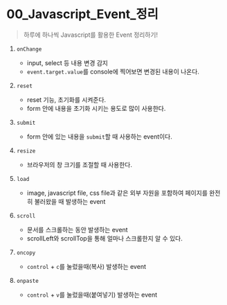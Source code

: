 # 00_Javascript_Event_정리

> 하루에 하나씩 Javascript를 활용한 Event 정리하기!



1. `onChange`
   * input, select 등 내용 변경 감지
   * `event.target.value`를 console에 찍어보면 변경된 내용이 나온다.

2. `reset`
   * reset 기능, 초기화를 시켜준다.
   * form 안에 내용을 초기화 시키는 용도로 많이 사용한다.
3. `submit`
   * form 안에 있는 내용을 `submit`할 때 사용하는 event이다.

4. `resize`
   * 브라우저의 창 크기를 조절할 때 사용한다.

5. `load`
   * image, javascript file, css file과 같은 외부 자원을 포함하여 페이지를 완전히 불러왔을 때 발생하는 event

6. `scroll`
   * 문서를 스크롤하는 동안 발생하는 event
   * scrollLeft와 scrollTop을 통해 얼마나 스크롤한지 알 수 있다.

7. `oncopy`
   * `control` + `c`를 눌렀을때(복사) 발생하는 event

8. `onpaste`
   * `control` + `v`를 눌렀을때(붙여넣기) 발생하는 event